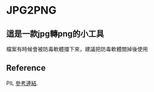 # JPG2PNG

## 這是一款jpg轉png的小工具

檔案有時候會被防毒軟體擋下來，建議把防毒軟體關掉後使用

## Reference

PIL [參考連結](https://pypi.org/project/Pillow/).

